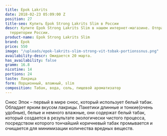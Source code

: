 ```yaml
---
title: Epok Lakrits
date: 2018-02-23 05:09:00 Z
position: 27
title-seo: Купить Epok Strong Lakrits Slim в России
descr: Купите Epok Strong Lakrits Slim в нашем интернет-магазине. Отправляем по всей
  территории России.
product-name: Epok Strong Lakrits Slim
brand: Epok
price: 550
image: "/uploads/epok-lakrits-slim-strong-vit-tobak-portionssnus.png"
availability-descr: Ожидается 20 марта.
has_availability: false
gramm: 16.8
nicotine: 14
portions: 24
taste: Лакрица
form: Порционный, влажный, slim
composition: Табак, вода, соль, пищевой ароматизатор
---
```


Снюс Эпок – первый в мире снюс, который использует белый табак.
Обладает ярким вкусом лакрицы.
Пакетики длинные и тонкие(очень удобные), белые и немного влажные, они содержат белый табак, который создается в результате экологически чистого процесса, посредством которого тончайший коричневый табак промывается и очищается для минимизации количества вредных веществ.


